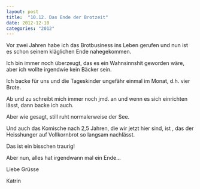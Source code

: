 ```yaml
---
layout: post
title:  "10.12. Das Ende der Brotzeit"
date: 2012-12-10
categories: "2012"
---
```




Vor zwei Jahren habe ich das Brotbusiness ins Leben gerufen und nun ist es schon seinem kläglichen Ende nahegekommen.



Ich bin immer noch überzeugt, das es ein Wahnsinnshit geworden wäre, aber ich wollte irgendwie kein Bäcker sein.



Ich backe für uns und die Tageskinder ungefähr einmal im Monat, d.h. vier Brote.



Ab und zu schreibt mich immer noch jmd. an und wenn es sich einrichten lässt, dann backe ich auch.



Aber wie gesagt, still ruht normalerweise der See.



Und auch das Komische nach 2,5 Jahren, die wir jetzt hier sind, ist , das der Heisshunger auf Vollkornbrot so langsam nachlässt.



Das ist ein bisschen traurig!



Aber nun, alles hat irgendwann mal ein Ende...



Liebe Grüsse

Katrin







